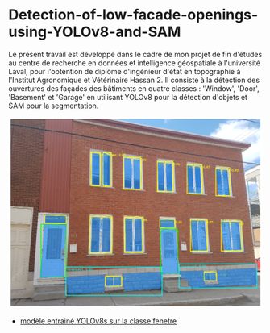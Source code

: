 # Detection-of-low-facade-openings-using-YOLOv8-and-SAM
Le présent travail est développé dans le cadre de mon projet de fin d'études au centre de recherche en données et intelligence géospatiale à l'université Laval, pour l'obtention de diplôme d'ingénieur d'état en topographie à l'Institut Agronomique et Vétérinaire Hassan 2. Il consiste à la détection des ouvertures des façades des bâtiments en quatre classes : 'Window', 'Door', 'Basement' et 'Garage' en utilisant YOLOv8 pour la détection d'objets et SAM pour la segmentation. 

![alt text](images/results.png)

* [modèle entrainé YOLOv8s sur la classe fenetre](https://drive.google.com/file/d/1_s0H9AkNPFYKLdc2pnOvazdOfwi1e0F3/view?usp=drive_link)

